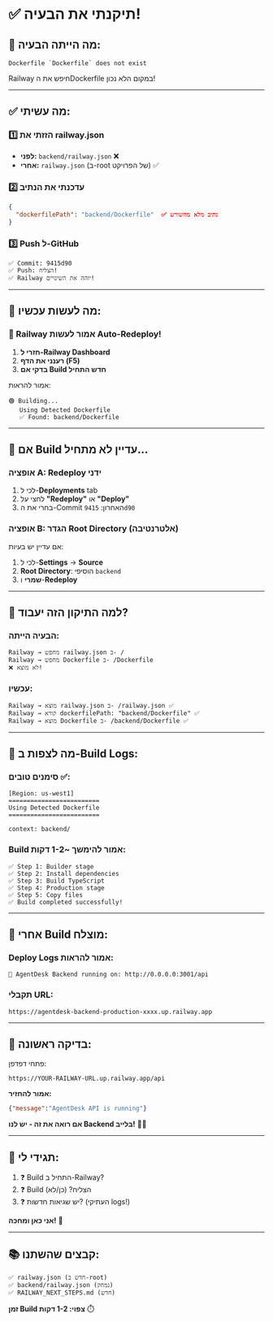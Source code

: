 # ✅ תיקנתי את הבעיה!

## 🔴 מה הייתה הבעיה:
```
Dockerfile `Dockerfile` does not exist
```

Railway חיפש את הDockerfile במקום הלא נכון!

---

## ✅ מה עשיתי:

### 1️⃣ הזזתי את railway.json
- **לפני:** `backend/railway.json` ❌
- **אחרי:** `railway.json` (ב-root של הפרויקט) ✅

### 2️⃣ עדכנתי את הנתיב
```json
{
  "dockerfilePath": "backend/Dockerfile"  ✅ נתיב מלא מהשורש
}
```

### 3️⃣ Push ל-GitHub
```
✅ Commit: 9415d90
✅ Push: הצליח!
✅ Railway יזהה את השינויים!
```

---

## 🚀 מה לעשות עכשיו:

### 🔄 Railway אמור לעשות Auto-Redeploy!

1. **חזרי ל-Railway Dashboard**
2. **רענני את הדף (F5)**
3. **בדקי אם Build חדש התחיל**

אמור להראות:
```
🟢 Building...
   Using Detected Dockerfile
   ✅ Found: backend/Dockerfile
```

---

## 📝 אם Build עדיין לא מתחיל...

### אופציה A: Redeploy ידני
1. לכי ל-**Deployments** tab
2. לחצי על **"Redeploy"** או **"Deploy"**
3. בחרי את ה-Commit האחרון: `9415d90`

### אופציה B: הגדר Root Directory (אלטרנטיבה)
אם עדיין יש בעיות:
1. לכי ל-**Settings** → **Source**
2. **Root Directory**: הוסיפי `backend`
3. **שמרי** ו-**Redeploy**

---

## 🎯 למה התיקון הזה יעבוד?

### הבעיה הייתה:
```
Railway → מחפש railway.json ב- /
Railway → מחפש Dockerfile ב- /Dockerfile
❌ לא מוצא!
```

### עכשיו:
```
Railway → מוצא railway.json ב- /railway.json ✅
Railway → קורא dockerfilePath: "backend/Dockerfile" ✅
Railway → מוצא Dockerfile ב- /backend/Dockerfile ✅
```

---

## 🧪 מה לצפות ב-Build Logs:

### סימנים טובים ✅:
```
[Region: us-west1]
=========================
Using Detected Dockerfile
=========================

context: backend/
```

### Build אמור להימשך ~1-2 דקות:
```
✅ Step 1: Builder stage
✅ Step 2: Install dependencies
✅ Step 3: Build TypeScript
✅ Step 4: Production stage
✅ Step 5: Copy files
✅ Build completed successfully!
```

---

## 🎉 אחרי Build מוצלח:

### Deploy Logs אמור להראות:
```
🚀 AgentDesk Backend running on: http://0.0.0.0:3001/api
```

### תקבלי URL:
```
https://agentdesk-backend-production-xxxx.up.railway.app
```

---

## 🧪 בדיקה ראשונה:

פתחי דפדפן:
```
https://YOUR-RAILWAY-URL.up.railway.app/api
```

**אמור להחזיר:**
```json
{"message":"AgentDesk API is running"}
```

**אם רואה את זה - יש לנו Backend בלייב!** 🎉💜

---

## 💬 תגידי לי:

1. ❓ Build התחיל ב-Railway?
2. ❓ Build הצליח? (כן/לא)
3. ❓ יש שגיאות חדשות? (העתיקי logs!)

**אני כאן ומחכה!** 🚀

---

## 📚 קבצים שהשתנו:

```
✅ railway.json (חדש ב-root)
✅ backend/railway.json (נמחק)
✅ RAILWAY_NEXT_STEPS.md (חדש)
```

**זמן Build צפוי: 1-2 דקות** ⏱️

